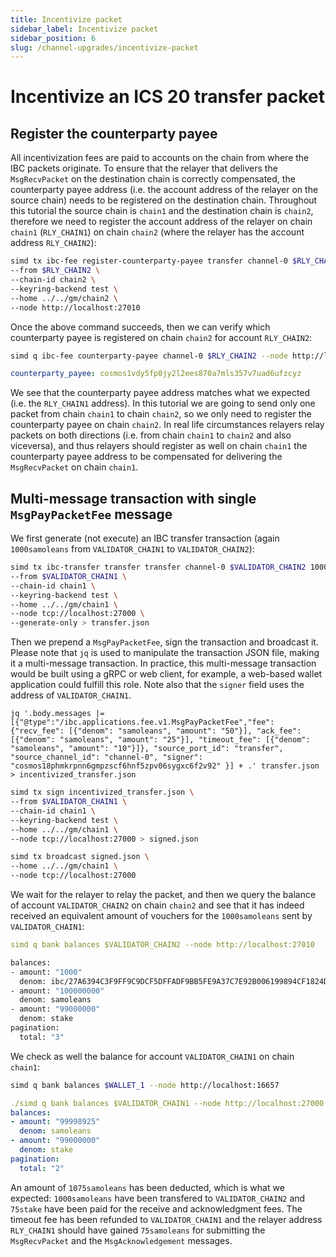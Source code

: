 ```yaml
---
title: Incentivize packet
sidebar_label: Incentivize packet
sidebar_position: 6
slug: /channel-upgrades/incentivize-packet
---
```


# Incentivize an ICS 20 transfer packet

## Register the counterparty payee

All incentivization fees are paid to accounts on the chain from where the IBC packets originate. To ensure that the relayer that delivers the `MsgRecvPacket` on the destination chain is correctly compensated, the counterparty payee address (i.e. the account address of the relayer on the source chain) needs to be registered on the destination chain. Throughout this tutorial the source chain is `chain1` and the destination chain is `chain2`, therefore we need to register the account address of the relayer on chain `chain1` (`RLY_CHAIN1`) on chain `chain2` (where the relayer has the account address `RLY_CHAIN2`):

```bash
simd tx ibc-fee register-counterparty-payee transfer channel-0 $RLY_CHAIN2 $RLY_CHAIN1 \
--from $RLY_CHAIN2 \
--chain-id chain2 \
--keyring-backend test \
--home ../../gm/chain2 \
--node http://localhost:27010
```

Once the above command succeeds, then we can verify which counterparty payee is registered on chain `chain2` for account `RLY_CHAIN2`:

```bash
simd q ibc-fee counterparty-payee channel-0 $RLY_CHAIN2 --node http://localhost:27010
```

```yaml
counterparty_payee: cosmos1vdy5fp0jy2l2ees870a7mls357v7uad6ufzcyz
```

We see that the counterparty payee address matches what we expected (i.e. the `RLY_CHAIN1` address). In this tutorial we are going to send only one packet from chain `chain1` to chain `chain2`, so we only need to register the counterparty payee on chain `chain2`. In real life circumstances relayers relay packets on both directions (i.e. from chain `chain1` to `chain2` and also viceversa), and thus relayers should register as well on chain `chain1` the counterparty payee address to be compensated for delivering the `MsgRecvPacket` on chain `chain1`.

## Multi-message transaction with single `MsgPayPacketFee` message

We first generate (not execute) an IBC transfer transaction (again `1000samoleans` from `VALIDATOR_CHAIN1` to `VALIDATOR_CHAIN2`):

```bash
simd tx ibc-transfer transfer transfer channel-0 $VALIDATOR_CHAIN2 1000samoleans \
--from $VALIDATOR_CHAIN1 \
--chain-id chain1 \
--keyring-backend test \
--home ../../gm/chain1 \
--node tcp://localhost:27000 \
--generate-only > transfer.json
```

Then we prepend a `MsgPayPacketFee`, sign the transaction and broadcast it. Please note that `jq` is used to manipulate the transaction JSON file, making it a multi-message transaction. In practice, this multi-message transaction would be built using a gRPC or web client, for example, a web-based wallet application could fulfill this role. Note also that the `signer` field uses the address of `VALIDATOR_CHAIN1`.

`
jq '.body.messages |= [{"@type":"/ibc.applications.fee.v1.MsgPayPacketFee","fee": {"recv_fee": [{"denom": "samoleans", "amount": "50"}], "ack_fee": [{"denom": "samoleans", "amount": "25"}], "timeout_fee": [{"denom": "samoleans", "amount": "10"}]}, "source_port_id": "transfer", "source_channel_id": "channel-0", "signer": "cosmos18phmkrpnn6gmpzscf6hnf5zpv06sygxc6f2v92" }] + .' transfer.json > incentivized_transfer.json
`

```bash
simd tx sign incentivized_transfer.json \
--from $VALIDATOR_CHAIN1 \
--chain-id chain1 \
--keyring-backend test \
--home ../../gm/chain1 \
--node tcp://localhost:27000 > signed.json
```

```bash
simd tx broadcast signed.json \
--home ../../gm/chain1 \
--node tcp://localhost:27000
```

We wait for the relayer to relay the packet, and then we query the balance of account `VALIDATOR_CHAIN2` on chain `chain2` and see that it has indeed received an equivalent amount of vouchers for the `1000samoleans` sent by `VALIDATOR_CHAIN1`:

```yaml
simd q bank balances $VALIDATOR_CHAIN2 --node http://localhost:27010
```

```bash
balances:
- amount: "1000"
  denom: ibc/27A6394C3F9FF9C9DCF5DFFADF9BB5FE9A37C7E92B006199894CF1824DF9AC7C
- amount: "100000000"
  denom: samoleans
- amount: "99000000"
  denom: stake
pagination:
  total: "3"
```

We check as well the balance for account `VALIDATOR_CHAIN1` on chain `chain1`:

```bash
simd q bank balances $WALLET_1 --node http://localhost:16657
```

```yaml
./simd q bank balances $VALIDATOR_CHAIN1 --node http://localhost:27000
balances:
- amount: "99998925"
  denom: samoleans
- amount: "99000000"
  denom: stake
pagination:
  total: "2"
```

An amount of `1075samoleans` has been deducted, which is what we expected: `1000samoleans` have been transfered to `VALIDATOR_CHAIN2` and `75stake` have been paid for the receive and acknowledgment fees. The timeout fee has been refunded to `VALIDATOR_CHAIN1` and the relayer address `RLY_CHAIN1` should have gained `75samoleans` for submitting the `MsgRecvPacket` and the `MsgAcknowledgement` messages.
